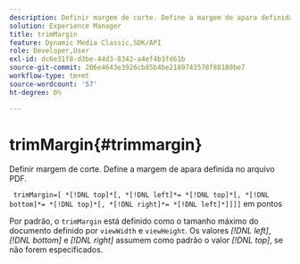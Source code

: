 ```yaml
---
description: Definir margem de corte. Define a margem de apara definida no arquivo PDF.
solution: Experience Manager
title: trimMargin
feature: Dynamic Media Classic,SDK/API
role: Developer,User
exl-id: dc6e31f8-d3be-44d3-8342-a4ef4b3fd61b
source-git-commit: 206e4643e3926cb85b4be2189743578f88180be7
workflow-type: tm+mt
source-wordcount: '57'
ht-degree: 0%

---
```


# trimMargin{#trimmargin}

Definir margem de corte. Define a margem de apara definida no arquivo PDF.

` trimMargin=[ *[!DNL top]*[, *[!DNL left]*= *[!DNL top]*[, *[!DNL bottom]*= *[!DNL top]*[, *[!DNL right]*= *[!DNL left]*]]]]` em pontos

Por padrão, o `trimMargin` está definido como o tamanho máximo do documento definido por `viewWidth` e `viewHeight`. Os valores *[!DNL left]*, *[!DNL bottom]* e *[!DNL right]* assumem como padrão o valor *[!DNL top]*, se não forem especificados.
